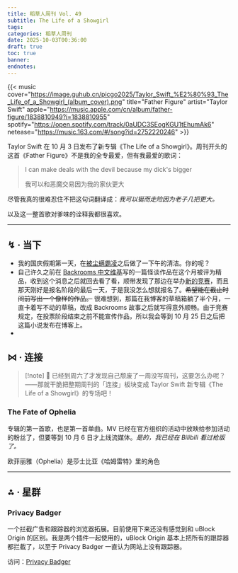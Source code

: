 ```yaml
---
title: 稻草人周刊 Vol. 49
subtitle: The Life of a Showgirl
tags:
categories: 稻草人周刊
date: 2025-10-03T00:36:00
draft: true
toc: true
banner:
endnotes:
---
```


{{< music cover="https://image.guhub.cn/picgo2025/Taylor_Swift_%E2%80%93_The_Life_of_a_Showgirl_(album_cover).png" title="Father Figure" artist="Taylor Swift" apple="https://music.apple.com/cn/album/father-figure/1838810949?i=1838810955" spotify="https://open.spotify.com/track/0aUDC3SEogKGU1tEhumAk6" netease="https://music.163.com/#/song?id=2752220246" >}}

Taylor Swift 在 10 月 3 日发布了新专辑《The Life of a Showgirl》。周刊开头的这首《Father Figure》不是我的全专最爱，但有我最爱的歌词：

> I can make deals with the devil because my dick's bigger
> 
> 我可以和恶魔交易因为我的家伙更大

尽管我真的很难忍住不把这句词翻译成：*我可以铤而走险因为老子几把更大。*

以及这一整首歌对爹味的诠释我都很喜欢。<!--more-->

---

## ↯ · 当下

- 我的国庆假期第一天，在[被尘螨霸凌](/posts/我与灰尘不共戴天/)之后做了一下午的清洁。你的呢？
- 自己许久之前在 [Backrooms 中文维基](https://backrooms-wiki-cn.wikidot.com/)写的一篇怪谈作品在这个月被评为精品，收到这个消息之后就回去看了看，顺带发现了那边在举办[新的竞赛](https://backrooms-wiki-cn.wikidot.com/2025rivals-replacement)，而且那天刚好是报名阶段的最后一天，于是我没怎么想就报名了。~~希望能在截止时间前写出一个像样的作品。~~ 很难想到，那篇在我博客的草稿箱躺了半个月，一直卡着写不动的草稿，改成 Backrooms 故事之后就写得意外顺畅。由于竞赛规定，在投票阶段结束之前不能宣传作品，所以我会等到 10 月 25 日之后把这篇小说发布在博客上。
- 

## ⋈︎ · 连接

> [!note] 🤔
> 已经到周六了才发现自己颓废了一周没写周刊，这要怎么办呢？——那就干脆把整期周刊的「连接」板块变成 Taylor Swift 新专辑《The Life of a Showgirl》的专场吧！

### The Fate of Ophelia

专辑的第一首歌，也是第一首单曲。MV 已经在官方组织的活动中放映给参加活动的粉丝了，但要等到 10 月 6 日才上线流媒体。*是的，我已经在 Bilibili 看过枪版了。*

欧菲丽雅（Ophelia）是莎士比亚《哈姆雷特》里的角色

---

## ⁂ · 星群

### Privacy Badger

一个拦截广告和跟踪器的浏览器拓展。目前使用下来还没有感觉到和 uBlock Origin 的区别。我是两个插件一起使用的，uBlock Origin 基本上把所有的跟踪器都拦截了，以至于 Privacy Badger 一直认为网站上没有跟踪器。

访问：[Privacy Badger](https://privacybadger.org/)

